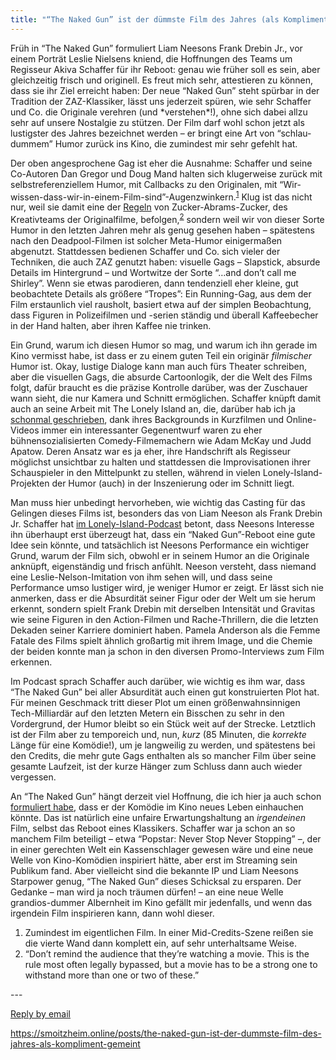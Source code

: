 ```yaml
---
title: "“The Naked Gun” ist der dümmste Film des Jahres (als Kompliment gemeint)"
---
```


<div class="trix-content">Früh in “The Naked Gun” formuliert Liam Neesons Frank Drebin Jr., vor einem Porträt Leslie Nielsens kniend, die Hoffnungen des Teams um Regisseur Akiva Schaffer für ihr Reboot: genau wie früher soll es sein, aber gleichzeitig frisch und originell. Es freut mich sehr, attestieren zu können, dass sie ihr Ziel erreicht haben: Der neue “Naked Gun” steht spürbar in der Tradition der ZAZ-Klassiker, lässt uns jederzeit spüren, wie sehr Schaffer und Co. die Originale verehren (und *verstehen*!), ohne sich dabei allzu sehr auf unsere Nostalgie zu stützen. Der Film darf wohl schon jetzt als lustigster des Jahres bezeichnet werden – er bringt eine Art von “schlau-dummem” Humor zurück ins Kino, die zumindest mir sehr gefehlt hat.

Der oben angesprochene Gag ist eher die Ausnahme: Schaffer und seine Co-Autoren Dan Gregor und Doug Mand halten sich klugerweise zurück mit selbstreferenziellem Humor, mit Callbacks zu den Originalen, mit “Wir-wissen-dass-wir-in-einem-Film-sind”-Augenzwinkern.<sup id="fnref:1">[1](#fn:1)</sup> Klug ist das nicht nur, weil sie damit eine der [Regeln](https://creativecreativity.com/2017/07/30/david-zuckers-15-rules-of-comedy/) von Zucker-Abrams-Zucker, des Kreativteams der Originalfilme, befolgen,<sup id="fnref:2">[2](#fn:2)</sup> sondern weil wir von dieser Sorte Humor in den letzten Jahren mehr als genug gesehen haben – spätestens nach den Deadpool-Filmen ist solcher Meta-Humor einigermaßen abgenutzt. Stattdessen bedienen Schaffer und Co. sich vieler der Techniken, die auch ZAZ genutzt haben: visuelle Gags – Slapstick, absurde Details im Hintergrund – und Wortwitze der Sorte “…and don’t call me Shirley”. Wenn sie etwas parodieren, dann tendenziell eher kleine, gut beobachtete Details als größere “Tropes”: Ein Running-Gag, aus dem der Film erstaunlich viel rausholt, basiert etwa auf der simplen Beobachtung, dass Figuren in Polizeifilmen und -serien ständig und überall Kaffeebecher in der Hand halten, aber ihren Kaffee nie trinken.

Ein Grund, warum ich diesen Humor so mag, und warum ich ihn gerade im Kino vermisst habe, ist dass er zu einem guten Teil ein originär *filmischer* Humor ist. Okay, lustige Dialoge kann man auch fürs Theater schreiben, aber die visuellen Gags, die absurde Cartoonlogik, der die Welt des Films folgt, dafür braucht es die präzise Kontrolle darüber, was der Zuschauer wann sieht, die nur Kamera und Schnitt ermöglichen. Schaffer knüpft damit auch an seine Arbeit mit The Lonely Island an, die, darüber hab ich ja [schonmal geschrieben](https://smoitzheim.online/posts/woruber-the-lonely-island-und-seth-meyers-in-ihrem-podcast-reden-und-woruber-nicht), dank ihres Backgrounds in Kurzfilmen und Online-Videos immer ein interessanter Gegenentwurf waren zu eher bühnensozialisierten Comedy-Filmemachern wie Adam McKay und Judd Apatow. Deren Ansatz war es ja eher, ihre Handschrift als Regisseur möglichst unsichtbar zu halten und stattdessen die Improvisationen ihrer Schauspieler in den Mittelpunkt zu stellen, während in vielen Lonely-Island-Projekten der Humor (auch) in der Inszenierung oder im Schnitt liegt.

Man muss hier unbedingt hervorheben, wie wichtig das Casting für das Gelingen dieses Films ist, besonders das von Liam Neeson als Frank Drebin Jr. Schaffer hat [im Lonely-Island-Podcast](https://podcasts.apple.com/de/podcast/the-lonely-island-and-seth-meyers-podcast/id1738121304?i=1000719763508) betont, dass Neesons Interesse ihn überhaupt erst überzeugt hat, dass ein “Naked Gun”-Reboot eine gute Idee sein könnte, und tatsächlich ist Neesons Performance ein wichtiger Grund, warum der Film sich, obwohl er in seinem Humor an die Originale anknüpft, eigenständig und frisch anfühlt. Neeson versteht, dass niemand eine Leslie-Nelson-Imitation von ihm sehen will, und dass seine Performance umso lustiger wird, je weniger Humor er zeigt. Er lässt sich nie anmerken, dass er die Absurdität seiner Figur oder der Welt um sie herum erkennt, sondern spielt Frank Drebin mit derselben Intensität und Gravitas wie seine Figuren in den Action-Filmen und Rache-Thrillern, die die letzten Dekaden seiner Karriere dominiert haben. Pamela Anderson als die Femme Fatale des Films spielt ähnlich großartig mit ihrem Image, und die Chemie der beiden konnte man ja schon in den diversen Promo-Interviews zum Film erkennen.

Im Podcast sprach Schaffer auch darüber, wie wichtig es ihm war, dass “The Naked Gun” bei aller Absurdität auch einen gut konstruierten Plot hat. Für meinen Geschmack tritt dieser Plot um einen größenwahnsinnigen Tech-Milliardär auf den letzten Metern ein Bisschen zu sehr in den Vordergrund, der Humor bleibt so ein Stück weit auf der Strecke. Letztlich ist der Film aber zu temporeich und, nun, *kurz* (85 Minuten, die *korrekte* Länge für eine Komödie!), um je langweilig zu werden, und spätestens bei den Credits, die mehr gute Gags enthalten als so mancher Film über seine gesamte Laufzeit, ist der kurze Hänger zum Schluss dann auch wieder vergessen.

An “The Naked Gun” hängt derzeit viel Hoffnung, die ich hier ja auch schon [formuliert habe](https://smoitzheim.online/posts/leseempfehlung-warum-das-naked-gun-reboot-der-wichtigste-film-des-kinosommers-ist), dass er der Komödie im Kino neues Leben einhauchen könnte. Das ist natürlich eine unfaire Erwartungshaltung an *irgendeinen* Film, selbst das Reboot eines Klassikers. Schaffer war ja schon an so manchem Film beteiligt – etwa “Popstar: Never Stop Never Stopping” –, der in einer gerechten Welt ein Kassenschlager gewesen wäre und eine neue Welle von Kino-Komödien inspiriert hätte, aber erst im Streaming sein Publikum fand. Aber vielleicht sind die bekannte IP und Liam Neesons Starpower genug, “The Naked Gun” dieses Schicksal zu ersparen. Der Gedanke – man wird ja noch träumen dürfen! – an eine neue Welle grandios-dummer Albernheit im Kino gefällt mir jedenfalls, und wenn das irgendein Film inspirieren kann, dann wohl dieser.

1. Zumindest im eigentlichen Film. In einer Mid-Credits-Szene reißen sie die vierte Wand dann komplett ein, auf sehr unterhaltsame Weise.
2. “Don’t remind the audience that they’re watching a movie. This is the rule most often legally bypassed, but a movie has to be a strong one to withstand more than one or two of these.”

</div>  
---

  
[Reply by email](https://letterbird.co/smoitzheim?subject=Re%3A%20%E2%80%9CThe%20Naked%20Gun%E2%80%9D%20ist%20der%20d%C3%BCmmste%20Film%20des%20Jahres%20%28als%20Kompliment%20gemeint%29)

https://smoitzheim.online/posts/the-naked-gun-ist-der-dummste-film-des-jahres-als-kompliment-gemeint